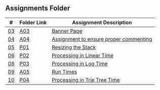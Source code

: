 ## Assignments Folder

|      #      | Folder Link  | Assignment Description                          |
| :---------: | ------------ | ----------------------------------------------- |
| [03](./A03) | [A03](./A03) | [Banner Page](./A03)   |
| [04](./A04) | [A04](./A04) | [Assignment to ensure proper commenting](./A04) |
| [05](./P01) | [P01](./P01) | [Resizing the Stack](./P01)                     |
| [06](./P02) | [P02](./P02) | [Processing in Linear Time](./P02)              |
| [08](./P03) | [P03](./P02) | [Processing in Log Time](./P03)           |
| [09](./A05) | [A05](./A05) | [Run Times](./A05)                              |
| [10](./P04) | [P04](./P04) | [Processing in Trie Tree Time](./P04)           |
